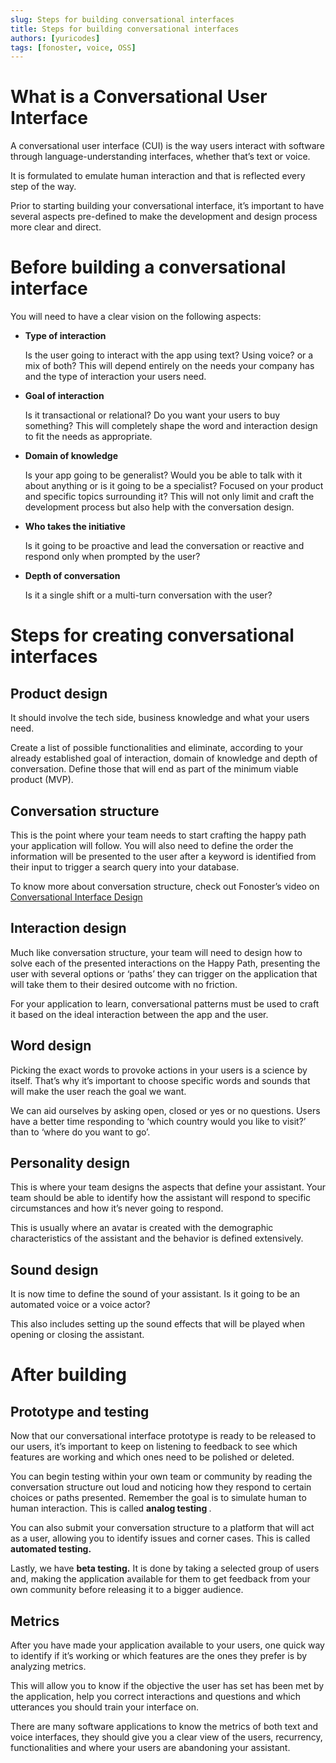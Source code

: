 ```yaml
---
slug: Steps for building conversational interfaces
title: Steps for building conversational interfaces
authors: [yuricodes]
tags: [fonoster, voice, OSS]
---
```


# What is a Conversational User Interface

A conversational user interface (CUI) is the way users interact with software through language-understanding interfaces, whether that’s text or voice. 

It is formulated to emulate human interaction and that is reflected every step of the way. 

Prior to starting building your conversational interface, it’s important to have several aspects pre-defined to make the development and design process more clear and direct. 

# Before building a conversational interface 

You will need to have a clear vision on the following aspects: 

<ul>
  <li> <strong> Type of interaction </strong> </li>
  
  Is the user going to interact with the app using text? Using voice? or a mix of both?
  This will depend entirely on the needs your company has and the type of interaction your users need. 

  <li> <strong> Goal of interaction </strong> </li>
  
  Is it transactional or relational? Do you want your users to buy something? 
  This will completely shape the word and interaction design to fit the needs as appropriate. 
  
  <li> <strong> Domain of knowledge </strong> </li>
  
  Is your app going to be  generalist? Would you be able to talk with it about anything or is it going to be a specialist? Focused on your product and specific topics surrounding it? 
  This will not only limit and craft the development process but also help with the conversation design.
  
  <li> <strong> Who takes the initiative </strong> </li>
  
  Is it going to be proactive and lead the conversation or reactive and respond only when prompted by the user? 
  
  <li><strong> Depth of conversation</strong> </li>
  
   Is it a single shift or a multi-turn conversation with the user?
</ul>


# Steps for creating conversational interfaces 

## Product design

It should involve the tech side, business knowledge and what your users need. 

Create a list of possible functionalities and eliminate, according to your already established goal of interaction, domain of knowledge and depth of conversation. Define those that will end as part of the minimum viable product (MVP).

## Conversation structure 

This is the point where your team needs to start crafting the happy path your application will follow. 
You will also need to define the order the information will be presented to the user after a keyword is identified from their input to trigger a search query into your database. 

To know more about conversation structure, check out Fonoster’s video on [Conversational Interface Design](https://youtu.be/ChqlotD4aDk)

## Interaction design

Much like conversation structure, your team will need to design how to solve each of the presented interactions on the Happy Path, presenting the user with several options or ‘paths’ they can trigger on the application that will take them to their desired outcome with no friction. 

For your application to learn, conversational patterns must be used to craft it based on the ideal interaction between the app and the user.

## Word design

Picking the exact words to provoke actions in your users is a science by itself. That’s why it’s important to choose specific words and sounds that will make the user reach the goal we want.  

We can aid ourselves by asking open, closed or yes or no questions. Users have a better time responding to ‘which country would you like to visit?’ than to ‘where do you want to go’.  

## Personality design 

This is where your team designs the aspects that define your assistant. Your team should be able to identify how the assistant will respond to specific circumstances and how it’s never going to respond. 

This is usually where an avatar is created with the demographic characteristics of the assistant and the behavior is defined extensively. 

## Sound design 

It is now time to define the sound of your assistant. Is it going to be an automated voice or a voice actor? 

This also includes setting up the sound effects that will be played when opening or closing the assistant. 

#  After building 

## Prototype and testing 

Now that our conversational interface prototype is ready to be released to our users, it’s important to keep on listening to feedback to see which features are working and which ones need to be polished or deleted. 

You can begin testing within your own team or community by reading the conversation structure out loud and noticing how they respond to certain choices or paths presented. Remember the goal is to simulate human to human interaction. This is called <strong> analog testing </strong>.

You can also submit your conversation structure to a platform that will act as a user, allowing you to identify issues and corner cases. This is called <strong> automated testing. </strong>

Lastly, we have <strong> beta testing.</strong> It is done by taking a selected group of users and, making the application available for them to get feedback from  your own community before releasing it to a bigger audience. 

 ## Metrics 

After you have made your application available to your users, one quick way to identify if it’s working or which features are the ones they prefer is by analyzing metrics. 

This will allow you to know if the objective the user has set has been met by the application, help you correct interactions and questions and which utterances you should train your interface on. 

There are many software applications to know the metrics of both text and voice interfaces, they should give you a clear view of the users, recurrency, functionalities and where your users are abandoning your assistant.  

